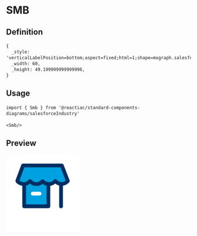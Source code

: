 # SMB

## Definition

```
{
  _style: 'verticalLabelPosition=bottom;aspect=fixed;html=1;shape=mxgraph.salesforce.smb;',
  _width: 60,
  _height: 49.199999999999996,
}
```

## Usage

```
import { Smb } from '@reactiac/standard-components-diagrams/salesforceIndustry'

<Smb/>
```

## Preview

<img src="./smb.png" width="200"/>
